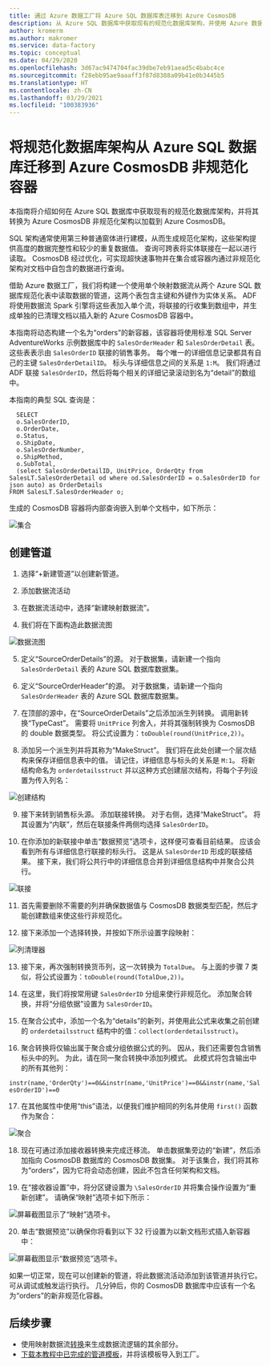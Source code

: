 ```yaml
---
title: 通过 Azure 数据工厂将 Azure SQL 数据库表迁移到 Azure CosmosDB
description: 从 Azure SQL 数据库中获取现有的规范化数据库架构，并使用 Azure 数据工厂迁移到 Azure CosmosDB 非规范化容器。
author: kromerm
ms.author: makromer
ms.service: data-factory
ms.topic: conceptual
ms.date: 04/29/2020
ms.openlocfilehash: 3d67ac9474704fac39dbe7eb91aead5c4babc4ce
ms.sourcegitcommit: f28ebb95ae9aaaff3f87d8388a09b41e0b3445b5
ms.translationtype: HT
ms.contentlocale: zh-CN
ms.lasthandoff: 03/29/2021
ms.locfileid: "100383936"
---
```

# <a name="migrate-normalized-database-schema-from-azure-sql-database-to-azure-cosmosdb-denormalized-container"></a>将规范化数据库架构从 Azure SQL 数据库迁移到 Azure CosmosDB 非规范化容器

本指南将介绍如何在 Azure SQL 数据库中获取现有的规范化数据库架构，并将其转换为 Azure CosmosDB 非规范化架构以加载到 Azure CosmosDB。

SQL 架构通常使用第三种普通窗体进行建模，从而生成规范化架构，这些架构提供高度的数据完整性和较少的重复数据值。 查询可跨表将实体联接在一起以进行读取。 CosmosDB 经过优化，可实现超快速事物并在集合或容器内通过非规范化架构对文档中自包含的数据进行查询。

借助 Azure 数据工厂，我们将构建一个使用单个映射数据流从两个 Azure SQL 数据库规范化表中读取数据的管道，这两个表包含主键和外键作为实体关系。 ADF 将使用数据流 Spark 引擎将这些表加入单个流，将联接的行收集到数组中，并生成单独的已清理文档以插入新的 Azure CosmosDB 容器中。

本指南将动态构建一个名为“orders”的新容器，该容器将使用标准 SQL Server AdventureWorks 示例数据库中的 ```SalesOrderHeader``` 和 ```SalesOrderDetail``` 表。 这些表表示由 ```SalesOrderID``` 联接的销售事务。 每个唯一的详细信息记录都具有自己的主键 ```SalesOrderDetailID```。 标头与详细信息之间的关系是 ```1:M```。 我们将通过 ADF 联接 ```SalesOrderID```，然后将每个相关的详细记录滚动到名为“detail”的数组中。

本指南的典型 SQL 查询是：

```
  SELECT
  o.SalesOrderID,
  o.OrderDate,
  o.Status,
  o.ShipDate,
  o.SalesOrderNumber,
  o.ShipMethod,
  o.SubTotal,
  (select SalesOrderDetailID, UnitPrice, OrderQty from SalesLT.SalesOrderDetail od where od.SalesOrderID = o.SalesOrderID for json auto) as OrderDetails
FROM SalesLT.SalesOrderHeader o;
```

生成的 CosmosDB 容器将内部查询嵌入到单个文档中，如下所示：

![集合](media/data-flow/cosmosb3.png)

## <a name="create-a-pipeline"></a>创建管道

1. 选择“+新建管道”以创建新管道。

2. 添加数据流活动

3. 在数据流活动中，选择“新建映射数据流”。

4. 我们将在下面构造此数据流图

![数据流图](media/data-flow/cosmosb1.png)

5. 定义“SourceOrderDetails”的源。 对于数据集，请新建一个指向 ```SalesOrderDetail``` 表的 Azure SQL 数据库数据集。

6. 定义“SourceOrderHeader”的源。 对于数据集，请新建一个指向 ```SalesOrderHeader``` 表的 Azure SQL 数据库数据集。

7. 在顶部的源中，在“SourceOrderDetails”之后添加派生列转换。 调用新转换“TypeCast”。 需要将 ```UnitPrice``` 列舍入，并将其强制转换为 CosmosDB 的 double 数据类型。 将公式设置为：```toDouble(round(UnitPrice,2))```。

8. 添加另一个派生列并将其称为“MakeStruct”。 我们将在此处创建一个层次结构来保存详细信息表中的值。 请记住，详细信息与标头的关系是 ```M:1```。 将新结构命名为 ```orderdetailsstruct``` 并以这种方式创建层次结构，将每个子列设置为传入列名：

![创建结构](media/data-flow/cosmosb9.png)

9. 接下来转到销售标头源。 添加联接转换。 对于右侧，选择“MakeStruct”。 将其设置为“内联”，然后在联接条件两侧均选择 ```SalesOrderID```。

10. 在你添加的新联接中单击“数据预览”选项卡，这样便可查看目前结果。 应该会看到所有与详细信息行联接的标头行。 这是从 ```SalesOrderID``` 形成的联接结果。 接下来，我们将公共行中的详细信息合并到详细信息结构中并聚合公共行。

![联接](media/data-flow/cosmosb4.png)

11. 首先需要删除不需要的列并确保数据值与 CosmosDB 数据类型匹配，然后才能创建数组来使这些行非规范化。

12. 接下来添加一个选择转换，并按如下所示设置字段映射：

![列清理器](media/data-flow/cosmosb5.png)

13. 接下来，再次强制转换货币列，这一次转换为 ```TotalDue```。 与上面的步骤 7 类似，将公式设置为：```toDouble(round(TotalDue,2))```。

14. 在这里，我们将按常用键 ```SalesOrderID``` 分组来使行非规范化。 添加聚合转换，并将“分组依据”设置为 ```SalesOrderID```。

15. 在聚合公式中，添加一个名为“details”的新列，并使用此公式来收集之前创建的 ```orderdetailsstruct``` 结构中的值：```collect(orderdetailsstruct)```。

16. 聚合转换将仅输出属于聚合或分组依据公式的列。 因从，我们还需要包含销售标头中的列。 为此，请在同一聚合转换中添加列模式。 此模式将包含输出中的所有其他列：

```instr(name,'OrderQty')==0&&instr(name,'UnitPrice')==0&&instr(name,'SalesOrderID')==0```

17. 在其他属性中使用“this”语法，以便我们维护相同的列名并使用 ```first()``` 函数作为聚合：

![聚合](media/data-flow/cosmosb6.png)

18. 现在可通过添加接收器转换来完成迁移流。 单击数据集旁边的“新建”，然后添加指向 CosmosDB 数据库的 CosmosDB 数据集。 对于该集合，我们将其称为“orders”，因为它将会动态创建，因此不包含任何架构和文档。

19. 在“接收器设置”中，将分区键设置为 ```\SalesOrderID``` 并将集合操作设置为“重新创建”。 请确保“映射”选项卡如下所示：

![屏幕截图显示了“映射”选项卡。](media/data-flow/cosmosb7.png)

20. 单击“数据预览”以确保你将看到以下 32 行设置为以新文档形式插入新容器中：

![屏幕截图显示“数据预览”选项卡。](media/data-flow/cosmosb8.png)

如果一切正常，现在可以创建新的管道，将此数据流活动添加到该管道并执行它。 可从调试或触发运行执行。 几分钟后，你的 CosmosDB 数据库中应该有一个名为“orders”的新非规范化容器。

## <a name="next-steps"></a>后续步骤

* 使用映射数据流[转换](concepts-data-flow-overview.md)来生成数据流逻辑的其余部分。
* [下载本教程中已完成的管道模板](https://github.com/kromerm/adfdataflowdocs/blob/master/sampledata/SQL%20Orders%20to%20CosmosDB.zip)，并将该模板导入到工厂。
